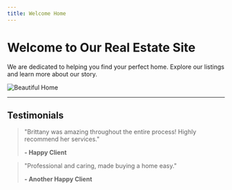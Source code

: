 ```yaml
---
title: Welcome Home
---
```


# Welcome to Our Real Estate Site

We are dedicated to helping you find your perfect home. Explore our listings and learn more about our story.

![Beautiful Home](https://plantingrootsrealty.com/wp-content/uploads/2025/01/20230526_100510-768x768.jpg)

---

## Testimonials

> "Brittany was amazing throughout the entire process! Highly recommend her services."
>  
> **- Happy Client**

> "Professional and caring, made buying a home easy."
>  
> **- Another Happy Client**